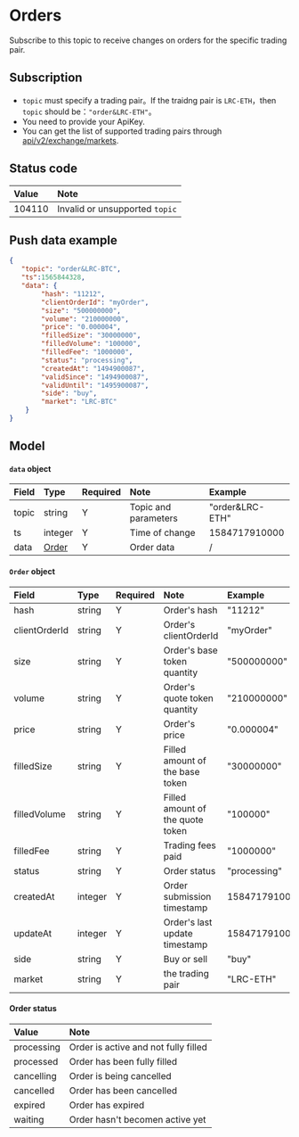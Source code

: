 # Orders

Subscribe to this topic to receive changes on orders for the specific trading pair.



## Subscription
- `topic` must specify a trading pair。If the traidng pair is `LRC-ETH`，then `topic` should be：`"order&LRC-ETH"`。
- You need to provide your ApiKey.
- You can get the list of supported trading pairs through [api/v2/exchange/markets](../dex_apis/getMarkets.md).

## Status code

| Value |                Note                 |
| :---- | :--------------------------------- |
| 104110 | Invalid or unsupported `topic`|

## Push data example

```json
{
   "topic": "order&LRC-BTC",
   "ts":1565844328,
   "data": {
        "hash": "11212",
        "clientOrderId": "myOrder",
        "size": "500000000",
        "volume": "210000000",
        "price": "0.000004",
        "filledSize": "30000000",
        "filledVolume": "100000",
        "filledFee": "1000000",
        "status": "processing",
        "createdAt": "1494900087",
        "validSince": "1494900087",
        "validUntil": "1495900087",
        "side": "buy",
        "market": "LRC-BTC"
    }
}
```

## Model

#### `data` object

| Field  |      Type       | Required |       Note       |      Example       |
| :--- | :------------- | :------ | :-------------- | :------------- |
| topic |     string      |    Y    | Topic and parameters | "order&LRC-ETH" |
|  ts   |     integer     |    Y    |     Time of change     |  1584717910000  |
| data  | [Order](#order) |    Y    |     Order data     |        /        |

#### <span id="order">`Order` object</span>

|     Field      |  Type   | Required |            Note            |     Example      |
| :----------- | :----- | :------ | :------------------------ | :----------- |
|     hash      | string  |    Y    |          Order's hash          |    "11212"    |
| clientOrderId | string  |    Y    |        Order's clientOrderId        |   "myOrder"   |
|     size      | string  |    Y    |     Order's base token quantity      |  "500000000"  |
|    volume     | string  |    Y    |     Order's quote token quantity     |  "210000000"  |
|     price     | string  |    Y    |          Order's price          |  "0.000004"   |
|  filledSize   | string  |    Y    | Filled amount of the base token  |  "30000000"   |
| filledVolume  | string  |    Y    | Filled amount of the quote token |   "100000"    |
|   filledFee   | string  |    Y    |      Trading fees paid       |   "1000000"   |
|    status     | string  |    Y    |          Order status         | "processing"  |
|   createdAt   | integer |    Y    |        Order submission timestamp      | 1584717910000 |
|   updateAt    | integer |    Y    |   Order's last update timestamp   | 1584717910000 |
|     side      | string  |    Y    |           Buy or sell          |     "buy"     |
|    market     | string  |    Y    |           the trading pair           |   "LRC-ETH"   |

#### Order status

|    Value    |                    Note                    |
| :-------- | :---------------------------------------- |
| processing | Order is active and not fully filled |
| processed  |                Order has been fully filled                |
| cancelling |                   Order is being cancelled                   |
| cancelled  |                  Order has been cancelled                 |
|  expired   |                  Order has expired                  |
|  waiting   |                Order hasn't becomen active yet                |
